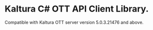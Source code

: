 # Kaltura C# OTT API Client Library.
Compatible with Kaltura OTT server version 5.0.3.21476 and above.
